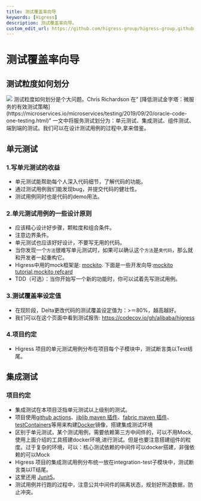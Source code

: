 ```yaml
---
title: 测试覆盖率向导
keywords: [Higress]
description: 测试覆盖率向导。
custom_edit_url: https://github.com/higress-group/higress-group.github.io/blob/main/src/content/docs/latest/zh-cn/developers/contributor-guide/test-coverage-guide_dev.md
---
```


# 测试覆盖率向导

## 测试粒度如何划分
  <img src="https://microservices.io/i/test-pyramid.jpeg" />
        测试粒度如何划分是个大问题。Chris Richardson 在" [降低测试金字塔：微服务的有效测试策略](https://microservices.io/microservices/testing/2019/09/20/oracle-code-one-testing.html)" 一文中将服务测试划分为：单元测试、集成测试、组件测试、端到端的测试。我们可以在设计测试用例的过程中,拿来借鉴。

## 单元测试

### 1.写单元测试的收益 
  * 单元测试能帮助每个人深入代码细节，了解代码的功能。
  * 通过测试用例我们能发现bug，并提交代码的健壮性。
  * 测试用例同时也是代码的demo用法。
### 2.单元测试用例的一些设计原则 
  * 应该精心设计好步骤，颗粒度和组合条件。
  * 注意边界条件。
  * 单元测试也应该好好设计，不要写无用的代码。
  * 当你发现一个`方法`很难写单元测试时，如果可以确认这个`方法`是`臭代码`，那么就和开发者一起重构它。
  * Higress中用的mock框架是: [mockito](http://site.mockito.org/). 下面是一些开发向导:[mockito tutorial](http://www.baeldung.com/bdd-mockito),[mockito refcard](https://dzone.com/refcardz/mockito)
  * TDD（可选）：当你开始写一个新的功能时，你可以试着先写测试用例。 
### 3.测试覆盖率设定值
  * 在现阶段，Delta更改代码的测试覆盖设定值为：>＝80%，越高越好。
  * 我们可以在这个页面中看到测试报告: https://codecov.io/gh/alibaba/higress
### 4.项目约定
  * Higress 项目的单元测试用例分布在项目每个子模块中，测试断言类以Test结尾。

## 集成测试

### 项目约定  
  * 集成测试在本项目泛指单元测试以上级别的测试。
  * 项目使用[github actions](https://help.github.com/cn/actions/automating-your-workflow-with-github-actions)、[jiblib maven 插件](https://github.com/GoogleContainerTools/jib)、[fabric maven 插件](https://github.com/fabric8io/fabric8-maven-plugin)、[testContainers](https://github.com/testcontainers/testcontainers-java)等用来构建[Docker](https://www.docker.com/)镜像，搭建集成测试环境 
  * 区别于单元测试，某个测试用例，需要依赖第三方中间件的，可以不用Mock, 使用上面介绍的工具搭建docker环境,进行测试。但是也要注意搭建组件的粒度。过于复杂的环境，可以：核心测试依赖的中间件可以docker搭建，非强依赖的可以Mock
  * Higress 项目的集成测试用例分布统一放在integration-test子模块中，测试断言类以IT结尾。
  * 这里还用 [Junit5](https://junit.org/junit5/)。 
  * 测试用例并行跑的过程中，注意公共中间件的隔离状态，规划好所造数据，防止冲突。
